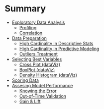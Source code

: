 # Summary

- [Exploratory Data Analysis]()
  * [Profiling](exploratory_data_analysis/profiling.md)
  * [Correlation](exploratory_data_analysis/correlation.md)
- [Data Preparation]()
  * [High Cardinality in Descriptive Stats](data_preparation/high_cardinality_descriptive_stats.md)
  * [High Cardinality in Predictive Modeling](data_preparation/high_cardinality_predictive_modeling.md)
  * [Outliers Treatment](data_preparation/outliers_treatment.md)
- [Selecting Best Variables](selecting_best_variables/introduction.md)
  * [Cross Plot (dataViz)](selecting_best_variables/cross_plot.md)
  * [BoxPlot (dataViz)](selecting_best_variables/plotar_boxplot.md)
  * [Density Histogram (dataViz)](selecting_best_variables/plotar_histdens.md)
- [Scoring Data](scoring/scoring.md)
- [Assesing Model Performance](model_performance/introduction.md)
  * [Knowing the Error](model_performance/knowing_the_error.md)
  * [Out-of-Time Validation](model_performance/out_of_time_validation.md)
  * [Gain & Lift](model_performance/gain_lift.md)

